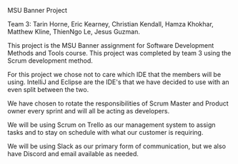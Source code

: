 MSU Banner Project

Team 3:
Tarin Horne,
Eric Kearney,
Christian Kendall,
Hamza Khokhar,
Matthew Kline,
ThienNgo Le,
Jesus Guzman.

This project is the MSU Banner assignment for Software Development Methods and Tools course. 
This project was completed by team 3 using the Scrum development method. 

For this project we chose not to care which IDE that the members will be using. IntelliJ and Eclipse are the IDE's that we have decided to use with an even split between the two. 

We have chosen to rotate the responsibilities of Scrum Master and Product owner every sprint and will all be acting as developers. 

We will be using Scrum on Trello as our management system to assign tasks and to stay on schedule with what our customer is requiring. 

We will be using Slack as our primary form of communication, but we also have Discord and email available as needed. 
